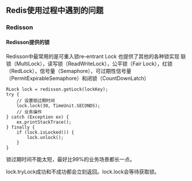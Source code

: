 ## Redis使用过程中遇到的问题
### Redisson
#### Redisson提供的锁
Redisson中最常用的是可重入锁re-entrant Lock
也提供了其他的各种锁实现
联锁（MultiLock），读写锁（ReadWriteLock），公平锁（Fair Lock），红锁（RedLock），信号量（Semaphore），可过期性信号量（PermitExpirableSemaphore）和闭锁（CountDownLatch）

```
RLock lock = redisson.getLock(lockKey);
try {
    // 设置锁过期时间
    lock.lock(30, TimeUnit.SECONDS);
    // 业务操作
} catch (Exception ex) {
    ex.printStackTrace();
} finally {
    if (lock.isLocked()) {
        lock.unlock();
    }
}
```
锁过期时间不能太短，最好比99%的业务场景都长一点。

lock.tryLock成功和不成功都会立刻返回。lock.lock会等待获取锁。